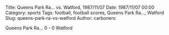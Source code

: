 Title: Queens Park Ra… vs. Watford, 1987/11/07
Date: 1987/11/07 00:00
Category: sports
Tags: football, football scores, Queens Park Ra…, Watford
Slug: queens-park-ra-vs-watford
Author: carbonero


Queens Park Ra… 0 - 0 Watford
